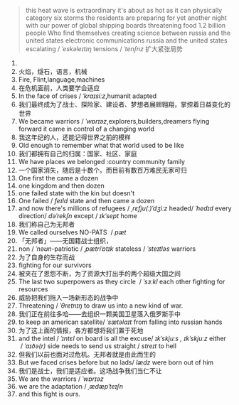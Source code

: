 > this heat wave is extraordinary it's about as hot as it can physically
> category six storms 
> the residents are preparing for yet another night with our power
> of global shipping boards threatening food
> 1.2 billion people 
> Who find themselves creating science between russia and the united states 
> electronic communications
> russia and the united states escalating / _ˈeskəleɪtɪŋ_  tensions / _ˈtenʃnz_ 扩大紧张局势
1. 
2. 火焰，燧石，语言，机械
3. Fire, Flint,language,machines
4. 在危机面前，人类要学会适应
5. In the face of crises / _ˈkraɪsiːz_,humanit adapted
6. 我们最终成为了战士、探险家、建设者、梦想者展翅翱翔，掌控着日益变化的世界
7. We became warriors / _ˈwɒrɪəz_,explorers,builders,dreamers flying forward it came in control of  a changing world
8. 我这年纪的人，还能记得世界之前的模样
9. Old enough to remember what that world used to be like 
10. 我们都拥有自己的归属：国家、社区、家庭
11. We have places we belonged :country community family
12. 一个国家消失，随后是十数个。而目前有数百万难民无家可归
13. One first the came a dozen 
14. one  kingdom and then dozen
15. one failed state with the kin but doesn't
16. One failed / _feɪld_ state and then came a dozen 
17. and now there's millions of refugees / _ˌrɛfju(ː)ˈdʒiːz_ headed/ _ˈhedɪd_  every direction/ _dəˈrekʃn_ except / _ɪkˈsept_ home 
18. 我们称自己为无邦者
19. We called ourselves NO-PATS  / _pæt_
20. 「无邦者」——无国籍战士组织，
21. non / _ˈnəʊn_-patriotic / _ˌpætriˈɒtɪk_ stateless / _ˈsteɪtləs_  warriors
22. 为了自身的生存而战
23. fighting for our survivors
24. 被夹在了恩怨不断，为了资源大打出手的两个超级大国之间
25. The last two superpowers as they circle  / _ˈsɜːkl_ each other fighting for resources 
26. 威胁把我们拖入一场新形态的战争中
27. Threatening / _ˈθretnɪŋ_ to draw us into a new kind of war.
28. 我们正在前往多哈——去组织一颗美国卫星落入俄罗斯手中
29. to keep an american satellite/ _ˈsætəlaɪt_ from falling into russian hands  
30. 为了这上面的情报，各方都想将我们置于死地
31. and the intel / _ˈɪntɛl_ on board is all the excuse/ _ɪkˈskjuːs , ɪkˈskjuːz_ either  / _ˈaɪðə(r)_ side needs to send us straight / _streɪt_ to hell 
32. 但我们以前也面对过危机。无邦者就是由此而生的
33. But we faced crises before but no lads/ _lædz_ were born out of him 
34. 我们是战士，我们是适应者。这场战争我们当仁不让
35. We are the warriors / _ˈwɒrɪəz_
36. we are the adaptation / _ˌædæpˈteɪʃn_ 
37. and this fight is ours. 
